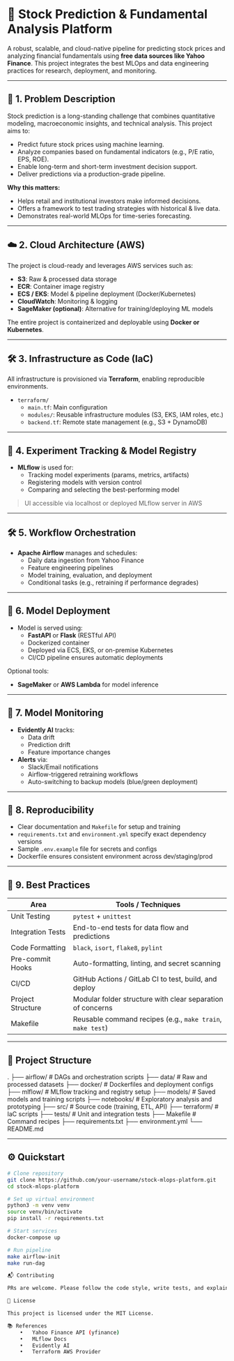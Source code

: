# 🧠 Stock Prediction & Fundamental Analysis Platform

A robust, scalable, and cloud-native pipeline for predicting stock prices and analyzing financial fundamentals using **free data sources like Yahoo Finance**. This project integrates the best MLOps and data engineering practices for research, deployment, and monitoring.

---

## 📌 1. Problem Description

Stock prediction is a long-standing challenge that combines quantitative modeling, macroeconomic insights, and technical analysis. This project aims to:

- Predict future stock prices using machine learning.
- Analyze companies based on fundamental indicators (e.g., P/E ratio, EPS, ROE).
- Enable long-term and short-term investment decision support.
- Deliver predictions via a production-grade pipeline.

**Why this matters:**

- Helps retail and institutional investors make informed decisions.
- Offers a framework to test trading strategies with historical & live data.
- Demonstrates real-world MLOps for time-series forecasting.

---

## ☁️ 2. Cloud Architecture (AWS)

The project is cloud-ready and leverages AWS services such as:

- **S3**: Raw & processed data storage
- **ECR**: Container image registry
- **ECS / EKS**: Model & pipeline deployment (Docker/Kubernetes)
- **CloudWatch**: Monitoring & logging
- **SageMaker (optional)**: Alternative for training/deploying ML models

The entire project is containerized and deployable using **Docker or Kubernetes**.

---

## 🛠️ 3. Infrastructure as Code (IaC)

All infrastructure is provisioned via **Terraform**, enabling reproducible environments.

- `terraform/`
  - `main.tf`: Main configuration
  - `modules/`: Reusable infrastructure modules (S3, EKS, IAM roles, etc.)
  - `backend.tf`: Remote state management (e.g., S3 + DynamoDB)

---

## 🔬 4. Experiment Tracking & Model Registry

- **MLflow** is used for:
  - Tracking model experiments (params, metrics, artifacts)
  - Registering models with version control
  - Comparing and selecting the best-performing model

> UI accessible via localhost or deployed MLflow server in AWS

---

## 🛠️ 5. Workflow Orchestration

- **Apache Airflow** manages and schedules:
  - Daily data ingestion from Yahoo Finance
  - Feature engineering pipelines
  - Model training, evaluation, and deployment
  - Conditional tasks (e.g., retraining if performance degrades)

---

## 🚀 6. Model Deployment

- Model is served using:
  - **FastAPI** or **Flask** (RESTful API)
  - Dockerized container
  - Deployed via ECS, EKS, or on-premise Kubernetes
  - CI/CD pipeline ensures automatic deployments

Optional tools:
- **SageMaker** or **AWS Lambda** for model inference

---

## 🧭 7. Model Monitoring

- **Evidently AI** tracks:
  - Data drift
  - Prediction drift
  - Feature importance changes
- **Alerts** via:
  - Slack/Email notifications
  - Airflow-triggered retraining workflows
  - Auto-switching to backup models (blue/green deployment)

---

## 🔁 8. Reproducibility

- Clear documentation and `Makefile` for setup and training
- `requirements.txt` and `environment.yml` specify exact dependency versions
- Sample `.env.example` file for secrets and configs
- Dockerfile ensures consistent environment across dev/staging/prod

---

## 🧪 9. Best Practices

| Area              | Tools / Techniques                                      |
|-------------------|----------------------------------------------------------|
| Unit Testing      | `pytest` + `unittest`                                    |
| Integration Tests | End-to-end tests for data flow and predictions           |
| Code Formatting   | `black`, `isort`, `flake8`, `pylint`                     |
| Pre-commit Hooks  | Auto-formatting, linting, and secret scanning            |
| CI/CD             | GitHub Actions / GitLab CI to test, build, and deploy    |
| Project Structure | Modular folder structure with clear separation of concerns |
| Makefile          | Reusable command recipes (e.g., `make train`, `make test`) |

---

## 🧾 Project Structure
.
├── airflow/                    # DAGs and orchestration scripts
├── data/                       # Raw and processed datasets
├── docker/                     # Dockerfiles and deployment configs
├── mlflow/                     # MLflow tracking and registry setup
├── models/                     # Saved models and training scripts
├── notebooks/                  # Exploratory analysis and prototyping
├── src/                        # Source code (training, ETL, API)
├── terraform/                 # IaC scripts
├── tests/                      # Unit and integration tests
├── Makefile                    # Command recipes
├── requirements.txt
├── environment.yml
└── README.md

---

## ⚙️ Quickstart

```bash
# Clone repository
git clone https://github.com/your-username/stock-mlops-platform.git
cd stock-mlops-platform

# Set up virtual environment
python3 -m venv venv
source venv/bin/activate
pip install -r requirements.txt

# Start services
docker-compose up

# Run pipeline
make airflow-init
make run-dag

📬 Contributing

PRs are welcome. Please follow the code style, write tests, and explain your changes.

📄 License

This project is licensed under the MIT License.

📚 References
	•	Yahoo Finance API (yfinance)
	•	MLflow Docs
	•	Evidently AI
	•	Terraform AWS Provider